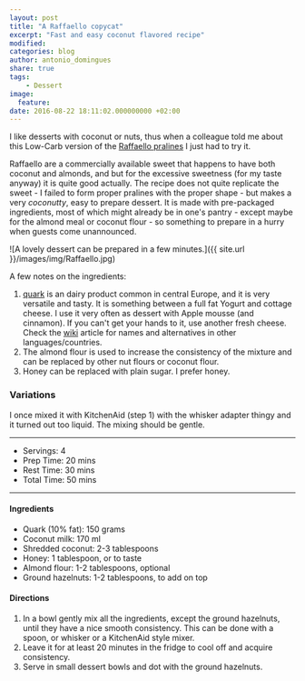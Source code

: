 ```yaml
---
layout: post
title: "A Raffaello copycat"
excerpt: "Fast and easy coconut flavored recipe"
modified:
categories: blog
author: antonio_domingues
share: true
tags:
    - Dessert
image:
  feature:
date: 2016-08-22 18:11:02.000000000 +02:00
---
```


I like desserts with coconut or nuts, thus when a colleague told me about this Low-Carb version of the [Raffaello pralines](https://en.wikipedia.org/wiki/Raffaello_(confection)) I just had to try it. 

Raffaello are a commercially available sweet that happens to have both coconut and almonds, and but for the excessive sweetness (for my taste anyway) it is quite good actually. The recipe does not quite replicate the sweet - I failed to form proper pralines with the proper shape - but makes a very _coconutty_, easy to prepare dessert. It is made with pre-packaged ingredients, most of which might already be in one's pantry - except maybe for the almond meal or coconut flour - so something to prepare in a hurry when guests come unannounced. 

![A lovely dessert can be prepared in a few minutes.]({{ site.url }}/images/img/Raffaello.jpg)

A few notes on the ingredients: 

1. [quark](https://en.wikipedia.org/wiki/Quark_(dairy_product)) is an dairy product common in central Europe, and it is very versatile and tasty. It is something between a full fat Yogurt and cottage cheese. I use it very often as dessert with Apple mousse (and cinnamon). If you can't get your hands to it, use another fresh cheese. Check the [wiki](https://en.wikipedia.org/wiki/Quark_(dairy_product)) article for names and alternatives in other languages/countries.
2. The almond flour is used to increase the consistency of the mixture and can be replaced by other nut flours or coconut flour.  
3. Honey can be replaced with plain sugar. I prefer honey.


### Variations

I once mixed it with KitchenAid (step 1) with the whisker adapter thingy and it turned out too liquid. The mixing should be gentle.  


---
* Servings: 4
* Prep Time:  20 mins
* Rest Time:  30 mins
* Total Time:  50 mins

---


#### Ingredients

* Quark (10% fat): 150 grams
* Coconut milk: 170 ml
* Shredded coconut: 2-3 tablespoons
* Honey: 1 tablespoon, or to taste
* Almond flour: 1-2 tablespoons, optional
* Ground hazelnuts: 1-2 tablespoons, to add on top


#### Directions

1. In a bowl gently mix all the ingredients, except the ground hazelnuts, until they have a nice smooth consistency. This can be done with a spoon, or whisker or a KitchenAid style mixer.
2. Leave it for at least 20 minutes in the fridge to cool off and acquire consistency.
3. Serve in small dessert bowls and dot with the ground hazelnuts.

